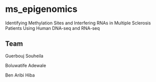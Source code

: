 # ms_epigenomics
Identifying Methylation Sites and Interfering RNAs in Multiple Sclerosis Patients Using Human DNA-seq and RNA-seq


## Team 
Guerbouj Souheila

Boluwatife Adewale

Ben Aribi Hiba
